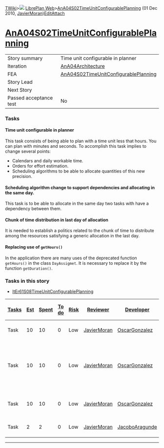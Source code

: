 [TWiki](/twiki/Main/WebHome)&gt;![](/twiki/TWiki/TWikiDocGraphics/web-bg-small.gif) [LibrePlan Web](/twiki/LibrePlan/WebHome)&gt;[AnA04S02TimeUnitConfigurablePlanning](http://wiki.libreplan-enterprise.com/twiki/LibrePlan/AnA04S02TimeUnitConfigurablePlanning "Topic revision: 3 (01 Dec 2010 - 16:26:38)") (01 Dec 2010, [JavierMoran](/twiki/Main/JavierMoran))[Edit](http://wiki.libreplan-enterprise.com/twiki/bin/edit/LibrePlan/AnA04S02TimeUnitConfigurablePlanning?t=1520337831 "Edit this topic text")[Attach](/twiki/bin/attach/LibrePlan/AnA04S02TimeUnitConfigurablePlanning "Attach an image or document to this topic")

 [AnA04S02TimeUnitConfigurablePlanning](/twiki/LibrePlan/AnA04S02TimeUnitConfigurablePlanning)
==========================================================================================================================================================



|                        |                                                                                                        |
|------------------------|--------------------------------------------------------------------------------------------------------|
| Story summary          | Time unit configurable in planner                                                                      |
| Iteration              | [AnA04Architecture](/twiki/LibrePlan/AnA04Architecture)                                       |
| FEA                    | [AnA04S02TimeUnitConfigurablePlanning](/twiki/LibrePlan/AnA04S02TimeUnitConfigurablePlanning) |
| Story Lead             |                                                                                                        |
| Next Story             |                                                                                                        |
| Passed acceptance test | No                                                                                                     |

###  Tasks



####  Time unit configurable in planner

This task consists of being able to plan with a time unit less that hours. You can plan with minutes and seconds. To accomplish this task implies to change several points:

-   Calendars and daily workable time.
-   Orders for effort estimation.
-   Scheduling algorithms to be able to allocate quantities of this new precision.



####  Scheduling algorithm change to support dependencies and allocating in the same day.

This task is to be able to allocate in the same day two tasks with have a dependency between them.



####  Chunk of time distribution in last day of allocation

It is needed to establish a politics related to the chunk of time to distribute among the resources satisfying a generic allocation in the last day.



####  Replacing use of `getHours()`

In the application there are many uses of the deprecated function `getHours()` in the class `DayAssigmet`. It is necessary to replace it by the function `getDuration()`.

###  Tasks in this story

-   [ItEr61S08TimeUnitConfigurablePlanning](/twiki/LibrePlan/ItEr61S08TimeUnitConfigurablePlanning)



| [Tasks](http://wiki.libreplan-enterprise.com/twiki/LibrePlan/AnA04S02TimeUnitConfigurablePlanning?sortcol=0;table=2;up=0#sorted_table "Sort by this column") | [Est](http://wiki.libreplan-enterprise.com/twiki/LibrePlan/AnA04S02TimeUnitConfigurablePlanning?sortcol=1;table=2;up=0#sorted_table "Sort by this column") | [Spent](http://wiki.libreplan-enterprise.com/twiki/LibrePlan/AnA04S02TimeUnitConfigurablePlanning?sortcol=2;table=2;up=0#sorted_table "Sort by this column") | [To do](http://wiki.libreplan-enterprise.com/twiki/LibrePlan/AnA04S02TimeUnitConfigurablePlanning?sortcol=3;table=2;up=0#sorted_table "Sort by this column") | [Risk](http://wiki.libreplan-enterprise.com/twiki/LibrePlan/AnA04S02TimeUnitConfigurablePlanning?sortcol=4;table=2;up=0#sorted_table "Sort by this column") | [Reviewer](http://wiki.libreplan-enterprise.com/twiki/LibrePlan/AnA04S02TimeUnitConfigurablePlanning?sortcol=5;table=2;up=0#sorted_table "Sort by this column") | [Developer](http://wiki.libreplan-enterprise.com/twiki/LibrePlan/AnA04S02TimeUnitConfigurablePlanning?sortcol=6;table=2;up=0#sorted_table "Sort by this column") | [Task Name](http://wiki.libreplan-enterprise.com/twiki/LibrePlan/AnA04S02TimeUnitConfigurablePlanning?sortcol=7;table=2;up=0#sorted_table "Sort by this column") | [Start Date](http://wiki.libreplan-enterprise.com/twiki/LibrePlan/AnA04S02TimeUnitConfigurablePlanning?sortcol=8;table=2;up=0#sorted_table "Sort by this column") | [Est End Date](http://wiki.libreplan-enterprise.com/twiki/LibrePlan/AnA04S02TimeUnitConfigurablePlanning?sortcol=9;table=2;up=0#sorted_table "Sort by this column") | [End Date](http://wiki.libreplan-enterprise.com/twiki/LibrePlan/AnA04S02TimeUnitConfigurablePlanning?sortcol=10;table=2;up=0#sorted_table "Sort by this column") |
|-----------------------------------------------------------------------------------------------------------------------------------------------------------------------|---------------------------------------------------------------------------------------------------------------------------------------------------------------------|-----------------------------------------------------------------------------------------------------------------------------------------------------------------------|-----------------------------------------------------------------------------------------------------------------------------------------------------------------------|----------------------------------------------------------------------------------------------------------------------------------------------------------------------|--------------------------------------------------------------------------------------------------------------------------------------------------------------------------|---------------------------------------------------------------------------------------------------------------------------------------------------------------------------|---------------------------------------------------------------------------------------------------------------------------------------------------------------------------|----------------------------------------------------------------------------------------------------------------------------------------------------------------------------|------------------------------------------------------------------------------------------------------------------------------------------------------------------------------|---------------------------------------------------------------------------------------------------------------------------------------------------------------------------|
| Task                                                                                                                                                                  | 10                                                                                                                                                                  | 10                                                                                                                                                                    | 0                                                                                                                                                                     | Low                                                                                                                                                                  | [JavierMoran](/twiki/Main/JavierMoran)                                                                                                                          | [OscarGonzalez](/twiki/Main/OscarGonzalez)                                                                                                                       | [Time unit configurable in planner](/twiki/LibrePlan/AnA04S02TimeUnitConfigurablePlanning#TasK1)                                                                 |                                                                                                                                                                            |                                                                                                                                                                              |                                                                                                                                                                           |
| Task                                                                                                                                                                  | 10                                                                                                                                                                  | 10                                                                                                                                                                    | 0                                                                                                                                                                     | Low                                                                                                                                                                  | [JavierMoran](/twiki/Main/JavierMoran)                                                                                                                          | [OscarGonzalez](/twiki/Main/OscarGonzalez)                                                                                                                       | [Scheduling algorithm change to support dependencies and allocating in the same day](/twiki/LibrePlan/AnA04S02TimeUnitConfigurablePlanning#TasK2)                |                                                                                                                                                                            |                                                                                                                                                                              |                                                                                                                                                                           |
| Task                                                                                                                                                                  | 10                                                                                                                                                                  | 10                                                                                                                                                                    | 0                                                                                                                                                                     | Low                                                                                                                                                                  | [JavierMoran](/twiki/Main/JavierMoran)                                                                                                                          | [OscarGonzalez](/twiki/Main/OscarGonzalez)                                                                                                                       | [Chunk of time distribution in last day of allocation](/twiki/LibrePlan/AnA04S02TimeUnitConfigurablePlanning#TasK3)                                              |                                                                                                                                                                            |                                                                                                                                                                              |                                                                                                                                                                           |
| Task                                                                                                                                                                  | 2                                                                                                                                                                   | 2                                                                                                                                                                     | 0                                                                                                                                                                     | Low                                                                                                                                                                  | [JavierMoran](/twiki/Main/JavierMoran)                                                                                                                          | [JacoboAragunde](/twiki/Main/JacoboAragunde)                                                                                                                     | [Replacing use of =getHours()=](/twiki/LibrePlan/AnA04S02TimeUnitConfigurablePlanning#TasK4)                                                                     |                                                                                                                                                                            |                                                                                                                                                                              |                                                                                                                                                                           |

------------------------------------------------------------------------
